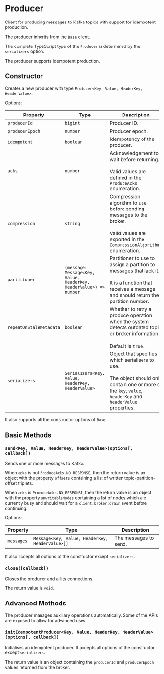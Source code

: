 # Producer

Client for producing messages to Kafka topics with support for idempotent production.

The producer inherits from the [`Base`](./base.md) client.

The complete TypeScript type of the `Producer` is determined by the `serializers` option.

The producer supports idempotent production.

## Constructor

Creates a new producer with type `Producer<Key, Value, HeaderKey, HeaderValue>`.

Options:

| Property                | Type                                                               | Description                                                                                                                                                          |
| ----------------------- | ------------------------------------------------------------------ | -------------------------------------------------------------------------------------------------------------------------------------------------------------------- |
| `producerId`            | `bigint`                                                           | Producer ID.                                                                                                                                                         |
| `producerEpoch`         | `number`                                                           | Producer epoch.                                                                                                                                                      |
| `idempotent`            | `boolean`                                                          | Idempotency of the producer.                                                                                                                                         |
| `acks`                  | `number`                                                           | Acknowledgement to wait before returning.<br/><br/>Valid values are defined in the `ProduceAcks` enumeration.                                                        |
| `compression`           | `string`                                                           | Compression algorithm to use before sending messages to the broker.<br/><br/>Valid values are exported in the `CompressionAlgorithms` enumeration.                   |
| `partitioner`           | `(message: Message<Key, Value, HeaderKey, HeaderValue>) => number` | Partitioner to use to assign a partition to messages that lack it.<br/><br/>It is a function that receives a message and should return the partition number.         |
| `repeatOnStaleMetadata` | `boolean`                                                          | Whether to retry a produce operation when the system detects outdated topic or broker information.<br/><br/>Default is `true`.                                       |
| `serializers`           | `Serializers<Key, Value, HeaderKey, HeaderValue>`                  | Object that specifies which serialisers to use.<br/><br/>The object should only contain one or more of the `key`, `value`, `headerKey` and `headerValue` properties. |

It also supports all the constructor options of `Base`.

## Basic Methods

### `send<Key, Value, HeaderKey, HeaderValue>(options[, callback])`

Sends one or more messages to Kafka.

When `acks` is not `ProduceAcks.NO_RESPONSE`, then the return value is an object with the property `offsets` containing a list of written topic-partition-offset triplets.

When `acks` is `ProduceAcks.NO_RESPONSE`, then the return value is an object with the property `unwritableNodes` containing a list of nodes which are currently busy and should wait for a `client:broker:drain` event before continuing.

Options:

| Property   | Type                                            | Description           |
| ---------- | ----------------------------------------------- | --------------------- |
| `messages` | `Message<Key, Value, HeaderKey, HeaderValue>[]` | The messages to send. |

It also accepts all options of the constructor except `serializers`.

### `close([callback])`

Closes the producer and all its connections.

The return value is `void`.

## Advanced Methods

The producer manages auxiliary operations automatically. Some of the APIs are exposed to allow for advanced uses.

### `initIdempotentProducer<Key, Value, HeaderKey, HeaderValue>(options[, callback])`

Initialises an idempotent producer. It accepts all options of the constructor except `serializers`.

The return value is an object containing the `producerId` and `producerEpoch` values returned from the broker.
